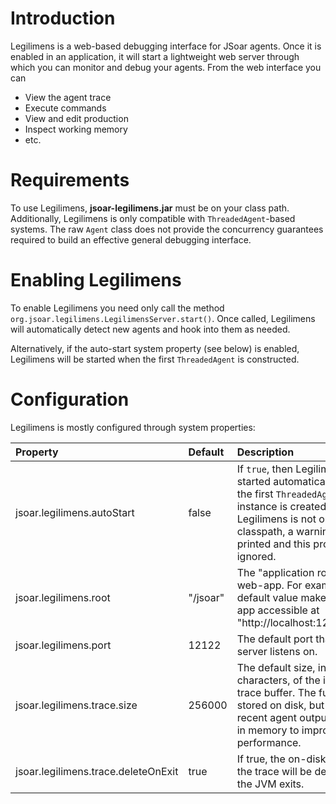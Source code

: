 # Introduction #

Legilimens is a web-based debugging interface for JSoar agents. Once it is enabled in an application, it will start a lightweight web server through which you can monitor and debug your agents. From the web interface you can

  * View the agent trace
  * Execute commands
  * View and edit production
  * Inspect working memory
  * etc.

# Requirements #
To use Legilimens, **jsoar-legilimens.jar** must be on your class path. Additionally, Legilimens is only compatible with `ThreadedAgent`-based systems. The raw `Agent` class does not provide the concurrency guarantees required to build an effective general debugging interface.

# Enabling Legilimens #
To enable Legilimens you need only call the method `org.jsoar.legilimens.LegilimensServer.start()`. Once called, Legilimens will automatically detect new agents and hook into them as needed.

Alternatively, if the auto-start system property (see below) is enabled, Legilimens will be started when the first `ThreadedAgent` is constructed.

# Configuration #
Legilimens is mostly configured through system properties:

| **Property** | **Default** | **Description** |
|:-------------|:------------|:----------------|
| jsoar.legilimens.autoStart | false | If `true`, then Legilimens will be started automatically when the first `ThreadedAgent` instance is created. If Legilimens is not on the classpath, a warning is printed and this property is ignored. |
| jsoar.legilimens.root | "/jsoar" | The "application root" of the web-app. For example, the default value makes the web-app accessible at "http://localhost:12122/jsoar" |
| jsoar.legilimens.port | 12122 | The default port that the web server listens on. |
| jsoar.legilimens.trace.size | 256000 | The default size, in characters, of the in-memory trace buffer. The full trace is stored on disk, but the most recent agent output is stored in memory to improve performance. |
| jsoar.legilimens.trace.deleteOnExit | true | If true, the on-disk version of the trace will be deleted when the JVM exits. |